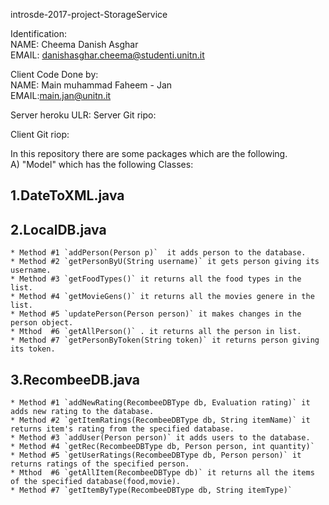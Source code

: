 introsde-2017-project-StorageService


Identification:  
NAME: Cheema Danish Asghar  
EMAIL: danishasghar.cheema@studenti.unitn.it  

Client Code Done by:  
NAME: Main muhammad Faheem - Jan  
EMAIL:main.jan@unitn.it  

Server heroku ULR:
Server Git ripo:

Client Git riop:

In this repository there are some packages which are the following.  
A) "Model" which has the following Classes:  

 ## 1.DateToXML.java    
 ## 2.LocalDB.java    
    * Method #1 `addPerson(Person p)`  it adds person to the database.    
    * Method #2 `getPersonByU(String username)` it gets person giving its username.  
    * Method #3 `getFoodTypes()` it returns all the food types in the list.  
    * Method #4 `getMovieGens()` it returns all the movies genere in the list.  
    * Method #5 `updatePerson(Person person)` it makes changes in the person object.  
    * Mthod  #6 `getAllPerson()` . it returns all the person in list.  
    * Method #7 `getPersonByToken(String token)` it returns person giving its token.  
 ## 3.RecombeeDB.java   
    * Method #1 `addNewRating(RecombeeDBType db, Evaluation rating)` it adds new rating to the database.      
    * Method #2 `getItemRatings(RecombeeDBType db, String itemName)` it returns item's rating from the specified database.  
    * Method #3 `addUser(Person person)` it adds users to the database.   
    * Method #4 `getRec(RecombeeDBType db, Person person, int quantity)`    
    * Method #5 `getUserRatings(RecombeeDBType db, Person person)` it returns ratings of the specified person.    
    * Mthod  #6 `getAllItem(RecombeeDBType db)` it returns all the items of the specified database(food,movie).  
    * Method #7 `getItemByType(RecombeeDBType db, String itemType)`   
 


